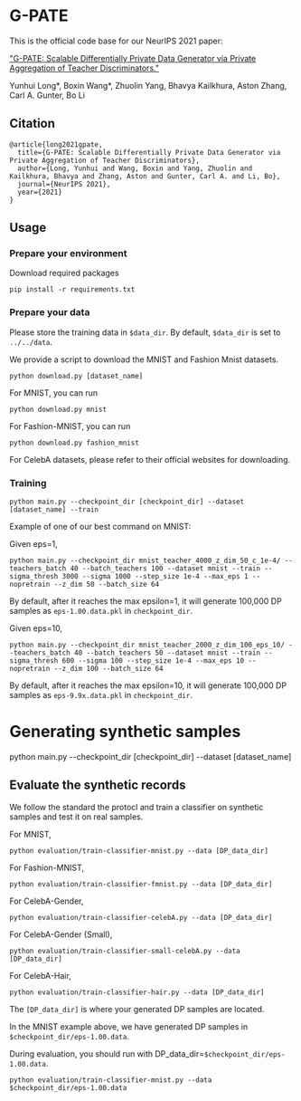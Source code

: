 # G-PATE

This is the official code base for our NeurIPS 2021 paper:

["G-PATE: Scalable Differentially Private Data Generator via Private Aggregation of Teacher Discriminators."](https://arxiv.org/abs/1906.09338)

Yunhui Long*, Boxin Wang*, Zhuolin Yang, Bhavya Kailkhura, Aston Zhang, Carl A. Gunter, Bo Li

## Citation
```
@article{long2021gpate,
  title={G-PATE: Scalable Differentially Private Data Generator via Private Aggregation of Teacher Discriminators},
  author={Long, Yunhui and Wang, Boxin and Yang, Zhuolin and Kailkhura, Bhavya and Zhang, Aston and Gunter, Carl A. and Li, Bo},
  journal={NeurIPS 2021},
  year={2021}
}
```

## Usage

### Prepare your environment

Download required packages

```shell script
pip install -r requirements.txt
```

### Prepare your data

Please store the training data in `$data_dir`. By default, `$data_dir` is set to `../../data`.

We provide a script to download the MNIST and Fashion Mnist datasets. 

```shell script
python download.py [dataset_name]
```

For MNIST, you can run 

```shell script
python download.py mnist
```

For Fashion-MNIST, you can run 

```shell script
python download.py fashion_mnist
```

For CelebA datasets, please refer to their official websites for downloading. 

### Training 

```shell script
python main.py --checkpoint_dir [checkpoint_dir] --dataset [dataset_name] --train
```

Example of one of our best command on MNIST:

Given eps=1,
```shell script
python main.py --checkpoint_dir mnist_teacher_4000_z_dim_50_c_1e-4/ --teachers_batch 40 --batch_teachers 100 --dataset mnist --train --sigma_thresh 3000 --sigma 1000 --step_size 1e-4 --max_eps 1 --nopretrain --z_dim 50 --batch_size 64
```

By default, after it reaches the max epsilon=1, it will generate 100,000 DP samples as `eps-1.00.data.pkl` in `checkpoint_dir`.


Given eps=10,
```shell script
python main.py --checkpoint_dir mnist_teacher_2000_z_dim_100_eps_10/ --teachers_batch 40 --batch_teachers 50 --dataset mnist --train --sigma_thresh 600 --sigma 100 --step_size 1e-4 --max_eps 10 --nopretrain --z_dim 100 --batch_size 64
```

By default, after it reaches the max epsilon=10, it will generate 100,000 DP samples as `eps-9.9x.data.pkl` in `checkpoint_dir`.

# Generating synthetic samples

python main.py --checkpoint_dir [checkpoint_dir] --dataset [dataset_name]

## Evaluate the synthetic records

We follow the standard the protocl and train a classifier on synthetic samples and test it on real samples.

For MNIST,
```shell script
python evaluation/train-classifier-mnist.py --data [DP_data_dir]
```

For Fashion-MNIST,
```shell script
python evaluation/train-classifier-fmnist.py --data [DP_data_dir]
```

For CelebA-Gender,
```shell script
python evaluation/train-classifier-celebA.py --data [DP_data_dir]
```

For CelebA-Gender (Small),
```shell script
python evaluation/train-classifier-small-celebA.py --data [DP_data_dir]
```


For CelebA-Hair,
```shell script
python evaluation/train-classifier-hair.py --data [DP_data_dir]
```

The `[DP_data_dir]` is where your generated DP samples are located. 

In the MNIST example above, we have generated DP samples in `$checkpoint_dir/eps-1.00.data`.

During evaluation, you should run with DP_data_dir=`$checkpoint_dir/eps-1.00.data`.

```shell script
python evaluation/train-classifier-mnist.py --data $checkpoint_dir/eps-1.00.data
```